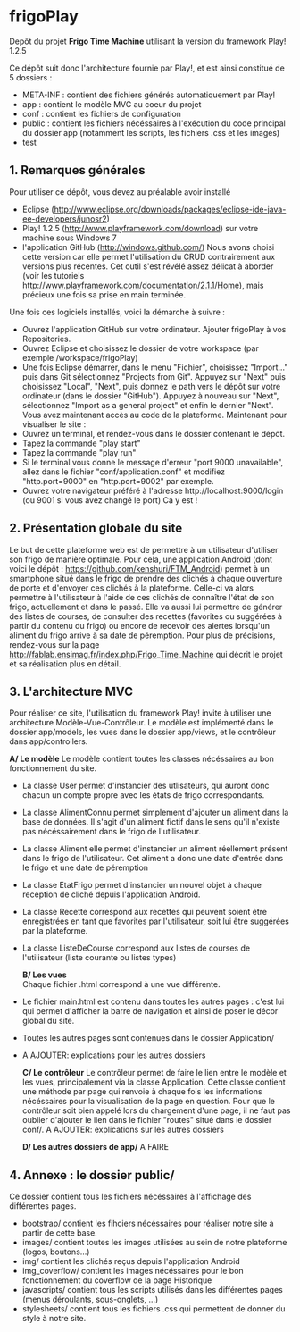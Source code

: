 frigoPlay
=========

Depôt du projet **Frigo Time Machine** utilisant la version du framework Play! 1.2.5

Ce dépôt suit donc l'architecture fournie par Play!, et est ainsi constitué de 5 dossiers :
   * META-INF  : contient des fichiers générés automatiquement par Play!
   * app  : contient le modèle MVC au coeur du projet
   * conf  : contient les fichiers de configuration 
   * public  : contient les fichiers nécéssaires à l'exécution du code principal du dossier app (notamment les scripts, les fichiers .css et les images)
   * test



## 1. Remarques générales
Pour utiliser ce dépôt, vous devez au préalable avoir installé 
   * Eclipse (http://www.eclipse.org/downloads/packages/eclipse-ide-java-ee-developers/junosr2) 
   * Play! 1.2.5 (http://www.playframework.com/download) sur votre machine sous Windows 7
   * l'application GitHub (http://windows.github.com/)
Nous avons choisi cette version car elle permet l'utilisation du CRUD contrairement aux versions plus récentes. 
Cet outil s'est révélé assez délicat à aborder (voir les tutoriels http://www.playframework.com/documentation/2.1.1/Home), mais précieux une fois sa prise en main terminée.

Une fois ces logiciels installés, voici la démarche à suivre :
   * Ouvrez l'application GitHub sur votre ordinateur. Ajouter frigoPlay à vos Repositories.
   * Ouvrez Eclipse et choisissez le dossier de votre workspace (par exemple /workspace/frigoPlay)
   * Une fois Eclipse démarrer, dans le menu "Fichier", choisissez "Import..." puis dans Git sélectionnez "Projects from Git". 
    Appuyez sur "Next" puis choisissez "Local", "Next", puis donnez le path vers le dépôt sur votre ordinateur (dans le dossier "GitHub").
    Appuyez à nouveau sur "Next", sélectionnez "Import as a general project" et enfin le dernier "Next".
Vous avez maintenant accès au code de la plateforme. Maintenant pour visualiser le site :
   * Ouvrez un terminal, et rendez-vous dans le dossier contenant le dépôt.
   * Tapez la commande "play start"
   * Tapez la commande "play run" 
   * Si le terminal vous donne le message d'erreur "port 9000 unavailable", allez dans le fichier "conf/application.conf" et modifiez "http.port=9000" en "http.port=9002" par exemple.
   * Ouvrez votre navigateur préféré à l'adresse http://localhost:9000/login (ou 9001 si vous avez changé le port)
Ca y est !


## 2. Présentation globale du site
Le but de cette plateforme web est de permettre à un utilisateur d'utiliser son frigo de manière optimale. 
Pour cela, une application Android (dont voici le dépôt : https://github.com/kenshuri/FTM_Android) permet à un 
smartphone situé dans le frigo de prendre des clichés à chaque ouverture de porte et d'envoyer ces clichés à la 
plateforme. 
Celle-ci va alors permettre à l'utilisateur à l'aide de ces clichés de connaître l'état de son frigo, actuellement et 
dans le passé. 
Elle va aussi lui permettre de générer des listes de courses, de consulter des recettes (favorites ou suggérées à partir 
du contenu du frigo) ou encore de recevoir des alertes lorsqu'un aliment du frigo arrive à sa date de péremption. 
Pour plus de précisions, rendez-vous sur la page http://fablab.ensimag.fr/index.php/Frigo_Time_Machine qui décrit 
le projet et sa réalisation plus en détail.


## 3. L'architecture MVC
Pour réaliser ce site, l'utilisation du framework Play! invite à utiliser une architecture Modèle-Vue-Contrôleur. 
Le modèle est implémenté dans le dossier app/models, les vues dans le dossier app/views, et le contrôleur dans app/controllers.


  **A/ Le modèle**
Le modèle contient toutes les classes nécéssaires au bon fonctionnement du site.
* La classe User permet d'instancier des utlisateurs, qui auront donc chacun un compte propre avec les états de frigo correspondants. 
* La classe AlimentConnu permet simplement d'ajouter un aliment dans la base de données. Il s'agit d'un aliment fictif dans le sens qu'il n'existe pas nécéssairement dans le frigo de l'utilisateur.
* La classe Aliment elle permet d'instancier un aliment réellement présent dans le frigo de l'utilisateur. Cet aliment a donc une date d'entrée dans le frigo et une date de péremption
* La classe EtatFrigo permet d'instancier un nouvel objet à chaque reception de cliché depuis l'application Android.
* La classe Recette correspond aux recettes qui peuvent soient être enregistrées en tant que favorites par l'utilisateur, soit lui être suggérées par la plateforme.
* La classe ListeDeCourse correspond aux listes de courses de l'utilisateur (liste courante ou listes types)

  **B/ Les vues**  
Chaque fichier .html correspond à une vue différente. 
* Le fichier main.html est contenu dans toutes les autres pages : c'est lui qui permet d'afficher la barre de navigation et ainsi de poser le décor global du site.
* Toutes les autres pages sont contenues dans le dossier Application/
* A AJOUTER: explications pour les autres dossiers 
  
  **C/ Le contrôleur**
Le contrôleur permet de faire le lien entre le modèle et les vues, principalement via la classe Application.
Cette classe contient une méthode par page qui renvoie à chaque fois les informations nécéssaires pour la visualisation de la page en question.
Pour que le contrôleur soit bien appelé lors du chargement d'une page, il ne faut pas oublier d'ajouter le lien dans le fichier "routes" situé dans le dossier conf/.
A AJOUTER: explications sur les autres dossiers

  **D/ Les autres dossiers de app/**
A FAIRE


## 4. Annexe : le dossier public/
Ce dossier contient tous les fichiers nécéssaires à l'affichage des différentes pages.
* bootstrap/ contient les fihciers nécéssaires pour réaliser notre site à partir de cette base.
* images/ contient toutes les images utilisées au sein de notre plateforme (logos, boutons...)
* img/ contient les clichés reçus depuis l'application Android
* img_coverflow/ contient les images nécéssaires pour le bon fonctionnement du coverflow de la page Historique
* javascripts/ contient tous les scripts utilisés dans les différentes pages (menus déroulants, sous-onglets, ...)
* stylesheets/ contient tous les fichiers .css qui permettent de donner du style à notre site.
  


